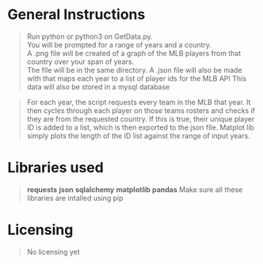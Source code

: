 # General Instructions
>Run python or python3 on GetData.py.  
>You will be prompted for a range of years and a country.  
>A .png file will be created of a graph of the MLB players from that country over your span of years.  
>The file will be in the same directory.
>A .json file will also be made with that maps each year to a list of player ids for the MLB API
>This data will also be stored in a mysql database

>For each year, the script requests every team in the MLB that year.
>It then cycles through each player on those teams rosters and checks if they are from the requested country.
>If this is true, their unique player ID is added to a list, which is then exported to the json file.
>Matplot lib simply plots the length of the ID list against the range of input years.

# Libraries used
>**requests**
>**json**
>**sqlalchemy**
>**matplotlib**
>**pandas**
Make sure all these libraries are intalled using pip
# Licensing
> No licensing yet